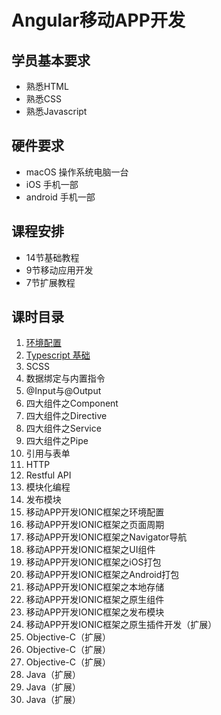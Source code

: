 # Angular移动APP开发

## 学员基本要求

- 熟悉HTML
- 熟悉CSS
- 熟悉Javascript

## 硬件要求
- macOS 操作系统电脑一台
- iOS 手机一部
- android 手机一部

## 课程安排
- 14节基础教程
- 9节移动应用开发
- 7节扩展教程

## 课时目录

1. [环境配置](./docs/1.md)
2. [Typescript 基础](./docs/2.md)
3. SCSS
4. 数据绑定与内置指令
5. @Input与@Output
6. 四大组件之Component
7. 四大组件之Directive
8. 四大组件之Service
9. 四大组件之Pipe
10. 引用与表单
11. HTTP
12. Restful API
13. 模块化编程
14. 发布模块
15. 移动APP开发IONIC框架之环境配置
16. 移动APP开发IONIC框架之页面周期
17. 移动APP开发IONIC框架之Navigator导航
18. 移动APP开发IONIC框架之UI组件
19. 移动APP开发IONIC框架之iOS打包
20. 移动APP开发IONIC框架之Android打包
21. 移动APP开发IONIC框架之本地存储
22. 移动APP开发IONIC框架之原生组件
23. 移动APP开发IONIC框架之发布模块
24. 移动APP开发IONIC框架之原生插件开发（扩展）
25. Objective-C（扩展）
26. Objective-C（扩展）
27. Objective-C（扩展）
28. Java（扩展）
29. Java（扩展）
30. Java（扩展）